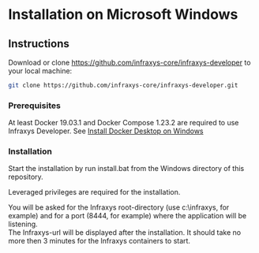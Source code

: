 # Installation on Microsoft Windows

## Instructions

Download or clone https://github.com/infraxys-core/infraxys-developer to your local machine:
```bash
git clone https://github.com/infraxys-core/infraxys-developer.git
``` 

### Prerequisites

At least Docker 19.03.1 and Docker Compose 1.23.2 are required to use Infraxys Developer. 
See [Install Docker Desktop on Windows](https://docs.docker.com/docker-for-windows/install/) 

### Installation

Start the installation by run install.bat from the Windows directory of this repository.

Leveraged privileges are required for the installation.  

You will be asked for the Infraxys root-directory (use c:\infraxys, for example) and for a port (8444, for example) where the application will be listening.  
The Infraxys-url will be displayed after the installation. It should take no more then 3 minutes for the Infraxys containers to start. 
